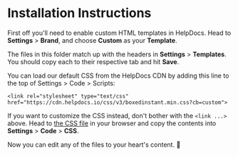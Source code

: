 # Installation Instructions

First off you'll need to enable custom HTML templates in HelpDocs. Head to **Settings** > **Brand**, and choose **Custom** as your **Template**.

The files in this folder match up with the headers in **Settings** > **Templates**. You should copy each to their respective tab and hit **Save**.

You can load our default CSS from the HelpDocs CDN by adding this line to the top of Settings > Code > Scripts:

```
<link rel="stylesheet" type="text/css" href="https://cdn.helpdocs.io/css/v3/boxedinstant.min.css?cb=custom">
```

If you want to customize the CSS instead, don't bother with the `<link ...>` above. Head to [the CSS file](https://cdn.helpdocs.io/css/v3/boxedinstant.min.css?cb=custom) in your browser and copy the contents into **Settings** > **Code** > **CSS**.

Now you can edit any of the files to your heart's content. 🎉
